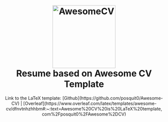 
<h1 align="center">
  <a href="https://github.com/posquit0/Awesome-CV" title="AwesomeCV Documentation">
    <img alt="AwesomeCV" src="https://github.com/posquit0/Awesome-CV/raw/master/icon.png" width="200px" height="200px" />
  </a>
  <br />
  Resume based on Awesome CV Template
</h1>

<p align="center">
  Link to the LaTeX template: [Github](https://github.com/posquit0/Awesome-CV) | [Overleaf](https://www.overleaf.com/latex/templates/awesome-cv/dfnvtnhzhhbm#:~:text=Awesome%20CV%20is%20LaTeX%20template,com%2Fposquit0%2FAwesome%2DCV)
</p>

